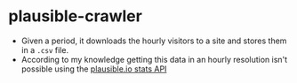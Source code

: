 # plausible-crawler

- Given a period, it downloads the hourly visitors to a site and stores them in
  a `.csv` file.
- According to my knowledge getting this data in an hourly resolution isn't
  possible using the [plausible.io stats
  API](https://plausible.io/docs/stats-api)

